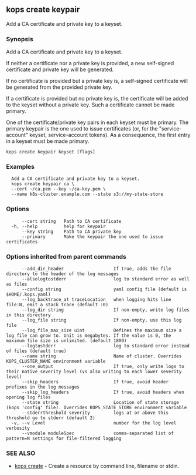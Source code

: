 
<!--- This file is automatically generated by make gen-cli-docs; changes should be made in the go CLI command code (under cmd/kops) -->

## kops create keypair

Add a CA certificate and private key to a keyset.

### Synopsis

Add a CA certificate and private key to a keyset.

 If neither a certificate nor a private key is provided, a new self-signed certificate and private key will be generated.

 If no certificate is provided but a private key is, a self-signed certificate will be generated from the provided private key.

 If a certificate is provided but no private key is, the certificate will be added to the keyset without a private key. Such a certificate cannot be made primary.

 One of the certificate/private key pairs in each keyset must be primary. The primary keypair is the one used to issue certificates (or, for the "service-account" keyset, service-account tokens). As a consequence, the first entry in a keyset must be made primary.

```
kops create keypair keyset [flags]
```

### Examples

```
  Add a CA certificate and private key to a keyset.
  kops create keypair ca \
  --cert ~/ca.pem --key ~/ca-key.pem \
  --name k8s-cluster.example.com --state s3://my-state-store
```

### Options

```
      --cert string   Path to CA certificate
  -h, --help          help for keypair
      --key string    Path to CA private key
      --primary       Make the keypair the one used to issue certificates
```

### Options inherited from parent commands

```
      --add_dir_header                   If true, adds the file directory to the header of the log messages
      --alsologtostderr                  log to standard error as well as files
      --config string                    yaml config file (default is $HOME/.kops.yaml)
      --log_backtrace_at traceLocation   when logging hits line file:N, emit a stack trace (default :0)
      --log_dir string                   If non-empty, write log files in this directory
      --log_file string                  If non-empty, use this log file
      --log_file_max_size uint           Defines the maximum size a log file can grow to. Unit is megabytes. If the value is 0, the maximum file size is unlimited. (default 1800)
      --logtostderr                      log to standard error instead of files (default true)
      --name string                      Name of cluster. Overrides KOPS_CLUSTER_NAME environment variable
      --one_output                       If true, only write logs to their native severity level (vs also writing to each lower severity level)
      --skip_headers                     If true, avoid header prefixes in the log messages
      --skip_log_headers                 If true, avoid headers when opening log files
      --state string                     Location of state storage (kops 'config' file). Overrides KOPS_STATE_STORE environment variable
      --stderrthreshold severity         logs at or above this threshold go to stderr (default 2)
  -v, --v Level                          number for the log level verbosity
      --vmodule moduleSpec               comma-separated list of pattern=N settings for file-filtered logging
```

### SEE ALSO

* [kops create](kops_create.md)	 - Create a resource by command line, filename or stdin.

